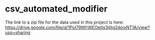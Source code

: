 # csv_automated_modifier
The link to a zip file for the data used in this project is here: https://drive.google.com/file/d/1PoI79ltIfrWEOetlq3jlitg2doixNT1A/view?usp=sharing
